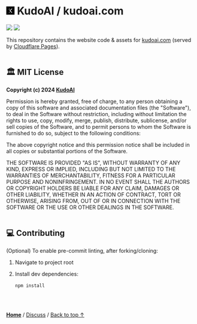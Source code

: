 # <img width=22 src="../assets/images/icons/kudoai/white-on-black/icon128.png"> KudoAI / kudoai.com

<a href="#%EF%B8%8F-mit-license"><img height=25 src="https://img.shields.io/badge/License-MIT-fcde7b.svg?logo=internetarchive&logoColor=white&labelColor=464646&style=for-the-badge"></a>
<a href="https://app.codacy.com/gh/KudoAI/kudoai.com/commits?utm_source=kudoai.com-repo&utm_content=github_shield"><img height=25 src="https://img.shields.io/codacy/grade/b05af7ad5bbe40ad8eac8de6431c3b84?label=Code+Quality&logo=codacy&logoColor=white&labelColor=464646&color=b5fc7b&style=for-the-badge"></a>

This repository contains the website code & assets for [kudoai.com](https://www.kudoai.com) (served by [Cloudflare Pages](https://pages.cloudflare.com/)).
<br><br>

## 🏛️ MIT License

**Copyright (c) 2024 [KudoAI](https://www.kudoai.com)**

Permission is hereby granted, free of charge, to any person obtaining a copy
of this software and associated documentation files (the "Software"), to deal
in the Software without restriction, including without limitation the rights
to use, copy, modify, merge, publish, distribute, sublicense, and/or sell
copies of the Software, and to permit persons to whom the Software is
furnished to do so, subject to the following conditions:

The above copyright notice and this permission notice shall be included in all
copies or substantial portions of the Software.

THE SOFTWARE IS PROVIDED "AS IS", WITHOUT WARRANTY OF ANY KIND, EXPRESS OR
IMPLIED, INCLUDING BUT NOT LIMITED TO THE WARRANTIES OF MERCHANTABILITY,
FITNESS FOR A PARTICULAR PURPOSE AND NONINFRINGEMENT. IN NO EVENT SHALL THE
AUTHORS OR COPYRIGHT HOLDERS BE LIABLE FOR ANY CLAIM, DAMAGES OR OTHER
LIABILITY, WHETHER IN AN ACTION OF CONTRACT, TORT OR OTHERWISE, ARISING FROM,
OUT OF OR IN CONNECTION WITH THE SOFTWARE OR THE USE OR OTHER DEALINGS IN THE
SOFTWARE.
<br><br>

## 💻 Contributing

(Optional) To enable pre-commit linting, after forking/cloning:

1. Navigate to project root

2. Install dev dependencies:

    ```
    npm install
    ```

<br>

<img height=6px width="100%" src="https://raw.githubusercontent.com/andreasbm/readme/master/assets/lines/aqua.png">

<a href="https://github.com/KudoAI">**Home**</a> /
<a href="https://github.com/KudoAI/kudoai.com/discussions">Discuss</a> /
<a href="#-kudoai--kudoaicom">Back to top ↑</a>
